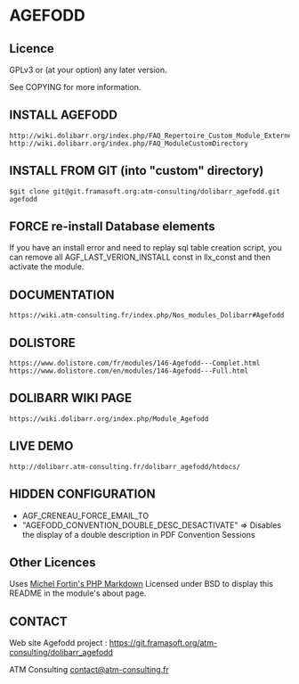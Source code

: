 AGEFODD
=========


Licence
-------

GPLv3 or (at your option) any later version.

See COPYING for more information.

INSTALL AGEFODD
----------------------

	http://wiki.dolibarr.org/index.php/FAQ_Repertoire_Custom_Module_Externe
	http://wiki.dolibarr.org/index.php/FAQ_ModuleCustomDirectory


INSTALL FROM GIT (into "custom" directory)
---------------

	$git clone git@git.framasoft.org:atm-consulting/dolibarr_agefodd.git agefodd


FORCE re-install Database elements
---------------

If you have an install error and need to replay sql table creation script, 
you can remove all AGF_LAST_VERION_INSTALL const in llx_const and then activate the module.


DOCUMENTATION
---------------

	https://wiki.atm-consulting.fr/index.php/Nos_modules_Dolibarr#Agefodd
	

DOLISTORE
---------------

	https://www.dolistore.com/fr/modules/146-Agefodd---Complet.html
	https://www.dolistore.com/en/modules/146-Agefodd---Full.html


DOLIBARR WIKI PAGE
---------------

	https://wiki.dolibarr.org/index.php/Module_Agefodd
	

LIVE DEMO
---------------

	http://dolibarr.atm-consulting.fr/dolibarr_agefodd/htdocs/

HIDDEN CONFIGURATION
---------------

- AGF_CRENEAU_FORCE_EMAIL_TO
- "AGEFODD_CONVENTION_DOUBLE_DESC_DESACTIVATE" => Disables the display of a double description in PDF Convention Sessions


Other Licences
--------------

Uses [Michel Fortin's PHP Markdown](http://michelf.ca/projets/php-markdown/) Licensed under BSD to display this README in the module's about page.


CONTACT
-----------------------
Web site Agefodd project : 
	https://git.framasoft.org/atm-consulting/dolibarr_agefodd
	
ATM Consulting <contact@atm-consulting.fr>
